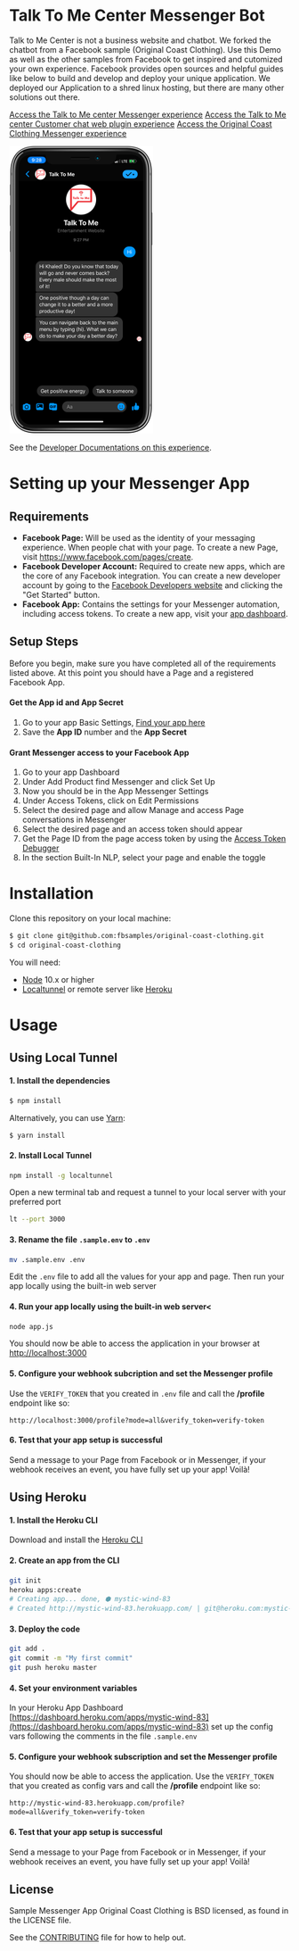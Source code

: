 ﻿# Talk To Me Center Messenger Bot

Talk to Me Center is not a business website and chatbot. We forked the chatbot from a Facebook sample (Original Coast Clothing). Use this Demo as well as the other samples from Facebook to get inspired and cutomized your own experience. Facebook provides open sources and helpful guides like below to build and develop and deploy your unique application. We deployed our Application to a shred linux hosting, but there are many other solutions out there.

[Access the Talk to Me center Messenger experience](https://m.me/102761464663369)
[Access the Talk to Me center Customer chat web plugin experience](https://talktomecenter.com)
[Access the Original Coast Clothing Messenger experience](https://m.me/OriginalCoastClothing?ref=GITHUB)

![Messenger Experience](public/experience.png)

See the [Developer Documentations on this experience](https://developers.facebook.com/docs/messenger-platform/getting-started/sample-apps/original-coast-clothing).

# Setting up your Messenger App

## Requirements

- **Facebook Page:** Will be used as the identity of your messaging experience. When people chat with your page. To create a new Page, visit https://www.facebook.com/pages/create.
- **Facebook Developer Account:** Required to create new apps, which are the core of any Facebook integration. You can create a new developer account by going to the [Facebook Developers website](https://developers.facebook.com/) and clicking the "Get Started" button.
- **Facebook App:** Contains the settings for your Messenger automation, including access tokens. To create a new app, visit your [app dashboard](https://developers.facebook.com/apps).

## Setup Steps

Before you begin, make sure you have completed all of the requirements listed above. At this point you should have a Page and a registered Facebook App.

#### Get the App id and App Secret

1. Go to your app Basic Settings, [Find your app here](https://developers.facebook.com/apps)
2. Save the **App ID** number and the **App Secret**

#### Grant  Messenger access to your Facebook App

1. Go to your app Dashboard
2. Under Add Product find Messenger and click Set Up
3. Now you should be in the App Messenger Settings
4. Under Access Tokens, click on Edit Permissions
5. Select the desired page and allow Manage and access Page conversations in Messenger
6. Select the desired page and an access token should appear
7. Get the Page ID from the page access token by using the [Access Token Debugger](https://developers.facebook.com/tools/debug/accesstoken/)
8. In the section Built-In NLP, select your page and enable the toggle

# Installation

Clone this repository on your local machine:

```bash
$ git clone git@github.com:fbsamples/original-coast-clothing.git
$ cd original-coast-clothing
```

You will need:

- [Node](https://nodejs.org/en/) 10.x or higher
- [Localtunnel](https://github.com/localtunnel/localtunnel) or remote server like [Heroku](https://www.heroku.com/)

# Usage

## Using Local Tunnel

#### 1. Install the dependencies

```bash
$ npm install
```

Alternatively, you can use [Yarn](https://yarnpkg.com/en/):

```bash
$ yarn install
```

#### 2. Install Local Tunnel
```bash
npm install -g localtunnel
```

Open a new terminal tab and request a tunnel to your local server with your preferred port
```bash
lt --port 3000
```

#### 3. Rename the file `.sample.env` to `.env`

```bash
mv .sample.env .env
```

 Edit the `.env` file to add all the values for your app and page. Then run your app locally using the built-in web server

#### 4. Run your app locally using the built-in web server<

```bash
node app.js
```

You should now be able to access the application in your browser at [http://localhost:3000](http://localhost:3000)

#### 5. Configure your webhook subcription and set the Messenger profile

Use the `VERIFY_TOKEN` that you created in `.env` file and call the **/profile** endpoint like so:
```
http://localhost:3000/profile?mode=all&verify_token=verify-token
```

#### 6. Test that your app setup is successful

Send a message to your Page from Facebook or in Messenger, if your webhook receives an event, you have fully set up your app! Voilà!

## Using Heroku
#### 1. Install the Heroku CLI

Download and install the [Heroku CLI](https://devcenter.heroku.com/articles/heroku-cli)

#### 2. Create an app from the CLI

```bash
git init
heroku apps:create
# Creating app... done, ⬢ mystic-wind-83
# Created http://mystic-wind-83.herokuapp.com/ | git@heroku.com:mystic-wind-83.git
```

#### 3. Deploy the code
```bash
git add .
git commit -m "My first commit"
git push heroku master
```

#### 4. Set your environment variables
  In your Heroku App Dashboard [https://dashboard.heroku.com/apps/mystic-wind-83](https://dashboard.heroku.com/apps/mystic-wind-83) set up the config vars following the comments in the file ```.sample.env```

#### 5. Configure your webhook subscription and set the Messenger profile
  You should now be able to access the application. Use the ```VERIFY_TOKEN``` that you created as config vars and call the **/profile** endpoint like so:

  ```
  http://mystic-wind-83.herokuapp.com/profile?mode=all&verify_token=verify-token
  ```

#### 6. Test that your app setup is successful

  Send a message to your Page from Facebook or in Messenger, if your webhook receives an event, you have fully set up your app! Voilà!

## License
Sample Messenger App Original Coast Clothing is BSD licensed, as found in the LICENSE file.

See the [CONTRIBUTING](CONTRIBUTING.md) file for how to help out.